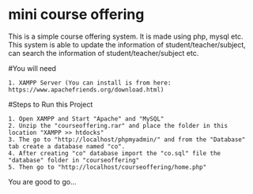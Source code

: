 # mini course offering
This is a simple course offering system. It is made using php, mysql etc. This system is able to update the information of student/teacher/subject, can search the information of student/teacher/subject etc.

#You will need

    1. XAMPP Server (You can install is from here: https://www.apachefriends.org/download.html)

#Steps to Run this Project

    1. Open XAMPP and Start "Apache" and "MySQL"
    2. Unzip the "courseoffering.rar" and place the folder in this location "XAMPP >> htdocks"
    3. The go to "http://localhost/phpmyadmin/" and from the "Database" tab create a database named "co".
    4. After creating "co" database import the "co.sql" file the "database" folder in "courseoffering"
    5. Then go to "http://localhost/courseoffering/home.php"

You are good to go...
